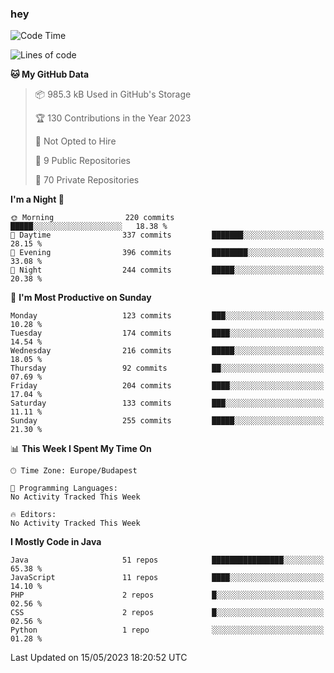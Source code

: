 ### hey

<!--START_SECTION:waka-->
![Code Time](http://img.shields.io/badge/Code%20Time-884%20hrs%2054%20mins-blue)

![Lines of code](https://img.shields.io/badge/From%20Hello%20World%20I%27ve%20Written-965.7%20thousand%20lines%20of%20code-blue)

**🐱 My GitHub Data** 

> 📦 985.3 kB Used in GitHub's Storage 
 > 
> 🏆 130 Contributions in the Year 2023
 > 
> 🚫 Not Opted to Hire
 > 
> 📜 9 Public Repositories 
 > 
> 🔑 70 Private Repositories 
 > 
**I'm a Night 🦉** 

```text
🌞 Morning                220 commits         █████░░░░░░░░░░░░░░░░░░░░   18.38 % 
🌆 Daytime                337 commits         ███████░░░░░░░░░░░░░░░░░░   28.15 % 
🌃 Evening                396 commits         ████████░░░░░░░░░░░░░░░░░   33.08 % 
🌙 Night                  244 commits         █████░░░░░░░░░░░░░░░░░░░░   20.38 % 
```
📅 **I'm Most Productive on Sunday** 

```text
Monday                   123 commits         ███░░░░░░░░░░░░░░░░░░░░░░   10.28 % 
Tuesday                  174 commits         ████░░░░░░░░░░░░░░░░░░░░░   14.54 % 
Wednesday                216 commits         █████░░░░░░░░░░░░░░░░░░░░   18.05 % 
Thursday                 92 commits          ██░░░░░░░░░░░░░░░░░░░░░░░   07.69 % 
Friday                   204 commits         ████░░░░░░░░░░░░░░░░░░░░░   17.04 % 
Saturday                 133 commits         ███░░░░░░░░░░░░░░░░░░░░░░   11.11 % 
Sunday                   255 commits         █████░░░░░░░░░░░░░░░░░░░░   21.30 % 
```


📊 **This Week I Spent My Time On** 

```text
🕑︎ Time Zone: Europe/Budapest

💬 Programming Languages: 
No Activity Tracked This Week

🔥 Editors: 
No Activity Tracked This Week
```

**I Mostly Code in Java** 

```text
Java                     51 repos            ████████████████░░░░░░░░░   65.38 % 
JavaScript               11 repos            ████░░░░░░░░░░░░░░░░░░░░░   14.10 % 
PHP                      2 repos             █░░░░░░░░░░░░░░░░░░░░░░░░   02.56 % 
CSS                      2 repos             █░░░░░░░░░░░░░░░░░░░░░░░░   02.56 % 
Python                   1 repo              ░░░░░░░░░░░░░░░░░░░░░░░░░   01.28 % 
```




 Last Updated on 15/05/2023 18:20:52 UTC
<!--END_SECTION:waka-->
